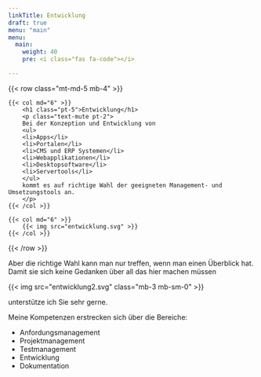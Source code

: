 ```yaml
---
linkTitle: Entwicklung
draft: true
menu: "main"
menu:
  main:
    weight: 40
    pre: <i class="fas fa-code"></i>

---
```


{{< row class="mt-md-5 mb-4" >}}

    {{< col md="6" >}}
        <h1 class="pt-5">Entwicklung</h1>
        <p class="text-mute pt-2">
        Bei der Konzeption und Entwicklung von
		<ul>
		<li>Apps</li>
		<li>Portalen</li>
		<li>CMS und ERP Systemen</li>
		<li>Webapplikationen</li>
		<li>Desktopsoftware</li>
		<li>Servertools</li>
		</ul>
		kommt es auf richtige Wahl der geeigneten Management- und Umsetzungstools an.
        </p>
    {{< /col >}}

    {{< col md="6" >}}
        {{< img src="entwicklung.svg" >}}
    {{< /col >}}
{{< /row >}}

Aber die richtige Wahl kann man nur treffen, wenn man einen Überblick hat. Damit sie sich keine Gedanken über all das hier machen müssen

{{< img src="entwicklung2.svg" class="mb-3 mb-sm-0" >}}  
   
unterstütze ich Sie sehr gerne.  
  
Meine Kompetenzen  erstrecken sich über die Bereiche:  
- Anfordungsmanagement
- Projektmanagement
- Testmanagement
- Entwicklung
- Dokumentation